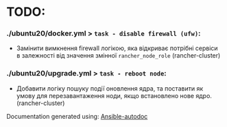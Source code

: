 # TODO:

### ./ubuntu20/docker.yml > `task - disable firewall (ufw)`:
* Замінити вимкнення firewall логікою, яка відкриває потрібні сервіси в залежності від значення змінної `rancher_node_role` (rancher-cluster)
### ./ubuntu20/upgrade.yml > `task - reboot node`:
* Добавити логіку пошуку події оновлення ядра, та поставити як умову для перезавантаження ноди, якщо встановлено нове ядро. (rancher-cluster)

Documentation generated using: [Ansible-autodoc](https://github.com/AndresBott/ansible-autodoc)